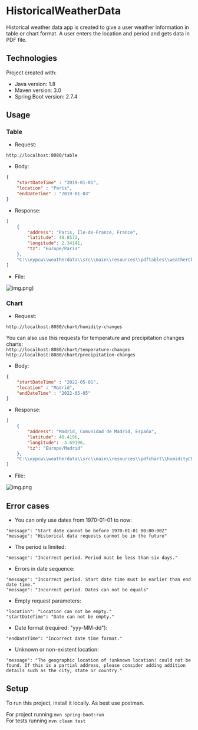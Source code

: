 # HistoricalWeatherData

Historical weather data app is created to give a user weather information in table or chart format. A user enters the location and period and gets data in PDF file.

## Technologies

Project created with:
* Java version: 1.8
* Maven version: 3.0
* Spring Boot version: 2.7.4

## Usage

### Table

* Request:

`http://localhost:8080/table` 

* Body:
``` json
{
    "startDateTime" : "2019-01-01",
    "location" : "Paris",
    "endDateTime" : "2019-01-03"
}
```

* Response:
``` json
[
    {
        "address": "Paris, Île-de-France, France",
        "latitude": 48.8572,
        "longitude": 2.34141,
        "tz": "Europe/Paris"
    },
    "C:\\курсы\\weatherdata\\src\\main\\resources\\pdftables\\weatherChangesTable.pdf"
]
```

* File:


![img.png](master/src/main/resources/forreadme/img.png))

### Chart

* Request:

`http://localhost:8080/chart/humidity-changes`

You can also use this requests for temperature and precipitation changes charts:\
`http://localhost:8080/chart/temperature-changes`
`http://localhost:8080/chart/precipitation-changes`

* Body:
``` json
{
    "startDateTime" : "2022-05-01",
    "location" : "Madrid",
    "endDateTime" : "2022-05-05"
}
```

* Response:
``` json
[
    {
        "address": "Madrid, Comunidad de Madrid, España",
        "latitude": 40.4196,
        "longitude": -3.69196,
        "tz": "Europe/Madrid"
    },
    "C:\\курсы\\weatherdata\\src\\main\\resources\\pdfchart\\humidityChangesData.pdf"
]
```

* File:

![img.png](src/main/resources/image1/img.png)

## Error cases

* You can only use dates from 1970-01-01 to now:

`"message": "Start date cannot be before 1970-01-01 00:00:00Z"`\
`"message": "Historical data requests cannot be in the future"`

* The period is limited:

`"message": "Incorrect period. Period must be less than six days."`

* Errors in date sequence:

`"message": "Incorrect period. Start date time must be earlier than end date time."`\
`"message": "Incorrect period. Dates can not be equals"`

* Empty request parameters:

`"location": "Location can not be empty."`\
`"startDateTime": "Date can not be empty."`

* Date format (required: "yyy-MM-dd"):

`"endDateTime": "Incorrect date time format."`

* Unknown or non-existent location:

`"message": "The geographic location of !unknown location! could not be found. If this is a partial address, please consider adding addition details such as the city, state or country."`

## Setup

To run this project, install it locally. As best use postman.

For project running `mvn spring-boot:run`\
For tests running `mvn clean test`
